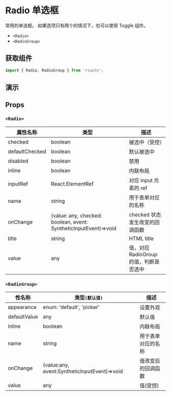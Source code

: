 # Radio 单选框

常用的单选框。 如果选项只有两个的情况下，也可以使用 Toggle 组件。

* `<Radio>`
* `<RadioGroup>`

## 获取组件

```js
import { Radio, RadioGroup } from 'rsuite';
```

## 演示

<!--{demo}-->

## Props

### `<Radio>`

| 属性名称       | 类型                                                             | 描述                                   |
| -------------- | ---------------------------------------------------------------- | -------------------------------------- |
| checked        | boolean                                                          | 被选中（受控）                         |
| defaultChecked | boolean                                                          | 默认被选中                             |
| disabled       | boolean                                                          | 禁用                                   |
| inline         | boolean                                                          | 内联布局                               |
| inputRef       | React.ElementRef                                                 | 对应 input 元素的 ref                  |
| name           | string                                                           | 用于表单对应的名称                     |
| onChange       | (value: any, checked: boolean, event: SyntheticInputEvent)=>void | checked 状态发生改变的回调函数         |
| title          | string                                                           | HTML title                             |
| value          | any                                                              | 值，对应 RadioGroup 的值，判断是否选中 |

### `<RadioGroup>`

| 性名称       | 类型`(默认值)`                               | 描述               |
| ------------ | -------------------------------------------- | ------------------ |
| appearance   | enum: 'default', 'picker'                    | 设置外观           |
| defaultValue | any                                          | 默认值             |
| inline       | boolean                                      | 内联布局           |
| name         | string                                       | 用于表单对应的名称 |
| onChange     | (value:any, event:SyntheticInputEvent)=>void | 值改变后的回调函数 |
| value        | any                                          | 值(受控)           |
